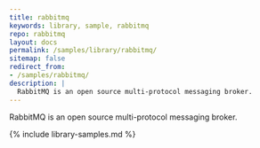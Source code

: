 ```yaml
---
title: rabbitmq
keywords: library, sample, rabbitmq
repo: rabbitmq
layout: docs
permalink: /samples/library/rabbitmq/
sitemap: false
redirect_from:
- /samples/rabbitmq/
description: |
  RabbitMQ is an open source multi-protocol messaging broker.
---
```


RabbitMQ is an open source multi-protocol messaging broker.


{% include library-samples.md %}
